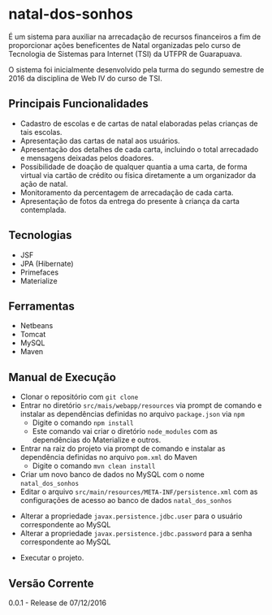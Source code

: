 # natal-dos-sonhos

É um sistema para auxiliar na arrecadação de recursos financeiros a fim de proporcionar ações beneficentes de Natal organizadas pelo curso de Tecnologia de Sistemas para Internet (TSI) da UTFPR de Guarapuava.

O sistema foi inicialmente desenvolvido pela turma do segundo semestre de 2016 da disciplina de Web IV do curso de TSI.

## Principais Funcionalidades
+ Cadastro de escolas e de cartas de natal elaboradas pelas crianças de tais escolas.
+ Apresentação das cartas de natal aos usuários.
+ Apresentação dos detalhes de cada carta, incluindo o total arrecadado e mensagens deixadas pelos doadores.
+ Possibilidade de doação de qualquer quantia a uma carta, de forma virtual via cartão de crédito ou física diretamente a um organizador da ação de natal.
+ Monitoramento da percentagem de arrecadação de cada carta.
+ Apresentação de fotos da entrega do presente à criança da carta contemplada.

## Tecnologias
+ JSF
+ JPA (Hibernate)
+ Primefaces 
+ Materialize

## Ferramentas
+ Netbeans
+ Tomcat
+ MySQL
+ Maven

## Manual de Execução
+ Clonar o repositório com  `git clone`
+ Entrar no diretório `src/mais/webapp/resources` via prompt de comando e instalar as dependências definidas no arquivo `package.json` via `npm`
  - Digite o comando `npm install`
  - Este comando vai criar o diretório `node_modules` com as dependências do Materialize e outros.
+ Entrar na raiz do projeto via prompt de comando e instalar as dependência definidas no arquivo `pom.xml` do Maven
  - Digite o comando `mvn clean install`
+ Criar um novo banco de dados no MySQL com o nome `natal_dos_sonhos`
+ Editar o arquivo `src/main/resources/META-INF/persistence.xml` com as configurações de acesso ao banco de dados `natal_dos_sonhos`
 - Alterar a propriedade `javax.persistence.jdbc.user` para o usuário correspondente ao MySQL
 - Alterar a propriedade `javax.persistence.jdbc.password` para a senha correspondente ao MySQL
+ Executar o projeto.

## Versão Corrente
0.0.1 - Release de 07/12/2016






